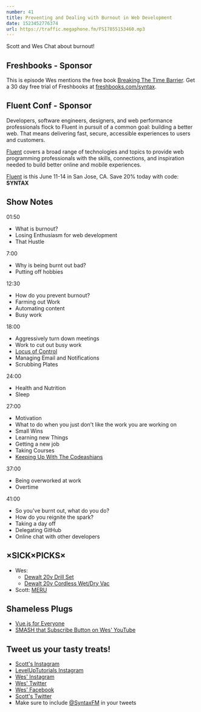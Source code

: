 ```yaml
---
number: 41
title: Preventing and Dealing with Burnout in Web Development
date: 1523452776374
url: https://traffic.megaphone.fm/FSI7855153460.mp3
---
```


Scott and Wes Chat about burnout!


## Freshbooks - Sponsor

This is episode Wes mentions the free book [Breaking The Time Barrier](https://www.freshbooks.com/ebooks/breaking-the-time-barrier). Get a 30 day free trial of Freshbooks at [freshbooks.com/syntax](https://freshbooks.com/syntax).

## Fluent Conf - Sponsor

Developers, software engineers, designers, and web performance professionals flock to Fluent in pursuit of a common goal: building a better web. That means delivering fast, secure, accessible experiences to users and customers.

[Fluent](https://conferences.oreilly.com/fluent/fl-ca) covers a broad range of technologies and topics to provide web programming professionals with the skills, connections, and inspiration needed to build better online and mobile experiences.

[Fluent](https://conferences.oreilly.com/fluent/fl-ca) is this June 11-14 in San Jose, CA. Save 20% today with code: **SYNTAX**


## Show Notes

01:50

* What is burnout?
* Losing Enthusiasm for web development
* That Hustle

7:00

* Why is being burnt out bad?
* Putting off hobbies

12:30

* How do you prevent burnout?
* Farming out Work
* Automating content
* Busy work

18:00

* Aggressively turn down meetings
* Work to cut out busy work
* [Locus of Control](https://en.wikipedia.org/wiki/Locus_of_control)
* Managing Email and Notifications
* Scrubbing Plates


24:00

* Health and Nutrition
* Sleep

27:00

* Motivation
* What to do when you just don't like the work you are working on
* Small Wins
* Learning new Things
* Getting a new job
* Taking Courses
* [Keeping Up With The Codeashians](https://syntax.fm/show/035/keeping-up-with-the-codeashians-dealing-with-our-fast-paced-industry)

37:00

* Being overworked at work
* Overtime


41:00

* So you've burnt out, what do you do?
* How do you reignite the spark?
* Taking a day off
* Delegating GitHub
* Online chat with other developers

## ×SICK×PICKS×

* Wes: 
  * [Dewalt 20v Drill Set](https://amzn.to/2GPYlLL)
  * [Dewalt 20v Cordless Wet/Dry Vac](https://amzn.to/2qoZE9f)
* Scott: [MERU](https://www.imdb.com/title/tt2545428/)

## Shameless Plugs

* [Vue.js for Everyone](https://LevelUpTutorials.com/store)
* [SMASH that Subscribe Button on Wes' YouTube](https://www.youtube.com/wesbos)

## Tweet us your tasty treats!

* [Scott's Instagram](https://www.instagram.com/stolinski/)
* [LevelUpTutorials Instagram](https://www.instagram.com/LevelUpTutorials/)
* [Wes' Instagram](https://www.instagram.com/wesbos/)
* [Wes' Twitter](https://twitter.com/wesbos)
* [Wes' Facebook](https://www.facebook.com/wesbos.developer)
* [Scott's Twitter](https://twitter.com/stolinski)
* Make sure to include [@SyntaxFM](https://twitter.com/SyntaxFM) in your tweets
